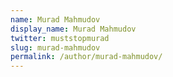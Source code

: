 ```yaml
---
name: Murad Mahmudov
display_name: Murad Mahmudov
twitter: muststopmurad
slug: murad-mahmudov
permalink: /author/murad-mahmudov/
---
```

